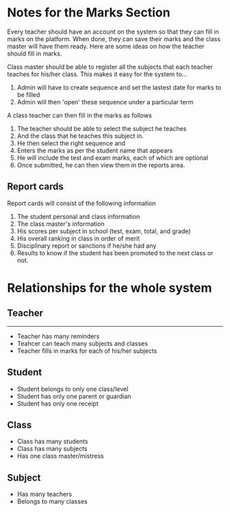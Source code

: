# Notes for the Marks Section

Every teacher should have an account on the system so that they can fill in marks
on the platform.
When done, they can save their marks and the class master will have them ready.
Here are some ideas on how the teacher should fill in marks.

Class master should be able to register all the subjects that each teacher teaches for his/her class.
This makes it easy for the system to...

1. Admin will have to create sequence and set the lastest date for marks to be filled
2. Admin will then 'open' these sequence under a particular term

A class teacher can then fill in the marks as follows

1. The teacher should be able to select the subject he teaches
2. And the class that he teaches this subject in.
3. He then select the right sequence and
4. Enters the marks as per the student name that appears
5. He will include the test and exam marks, each of which are optional
6. Once submitted, he can then view them in the reports area.

## Report cards

Report cards will consist of the following information

1. The student personal and class information
2. The class master's information
3. His scores per subject in school (test, exam, total, and grade)
4. His overall ranking in class in order of merit
5. Disciplinary report or sanctions if he/she had any
6. Results to know if the student has been promoted to the next class or not.

# Relationships for the whole system

## Teacher

---

-   Teacher has many reminders
-   Teahcer can teach many subjects and classes
-   Teacher fills in marks for each of his/her subjects

## Student

-   Student belongs to only one class/level
-   Student has only one parent or guardian
-   Student has only one receipt

## Class

-   Class has many students
-   Class has many subjects
-   Has one class master/mistress

## Subject

-   Has many teachers
-   Belongs to many classes
